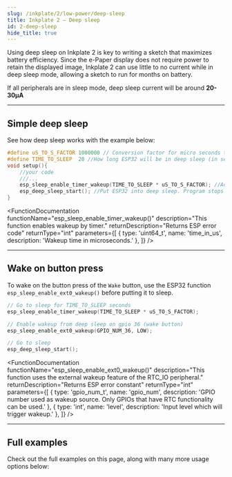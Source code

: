 ```yaml
---
slug: /inkplate/2/low-power/deep-sleep
title: Inkplate 2 – Deep sleep
id: 2-deep-sleep
hide_title: true
---
```


<SectionTitle title="Deep sleep" backgroundImage="/img/deepsleep.jpg" />

Using deep sleep on Inkplate 2 is key to writing a sketch that maximizes battery efficiency. Since the e-Paper display does not require power to retain the displayed image, Inkplate 2 can use little to no current while in deep sleep mode, allowing a sketch to run for months on battery.

<InfoBox>If all peripherals are in sleep mode, deep sleep current will be around **20-30µA**</InfoBox>

---

## Simple deep sleep
See how deep sleep works with the example below:

```cpp
#define uS_TO_S_FACTOR 1000000 // Conversion factor for micro seconds to seconds
#define TIME_TO_SLEEP  20 //How long ESP32 will be in deep sleep (in seconds)
void setup(){
    //your code
    ///...
    esp_sleep_enable_timer_wakeup(TIME_TO_SLEEP * uS_TO_S_FACTOR); //Activate wake-up timer -- wake up after 20s here
    esp_deep_sleep_start(); //Put ESP32 into deep sleep. Program stops here.
}
```

<FunctionDocumentation
  functionName="esp_sleep_enable_timer_wakeup()"
  description="This function enables wakeup by timer."
  returnDescription="Returns ESP error code"
  returnType="int"
  parameters={[
    { type: 'uint64_t', name: 'time_in_us', description: 'Wakeup time in microseconds.' },
  ]}
/>

<FunctionDocumentation
  functionName="esp_deep_sleep_start()"
  description="This function enters deep sleep with the configured wakeup options."
  returnType="None"
/>

---

## Wake on button press

To wake on the button press of the `Wake` button, use the ESP32 function `esp_sleep_enable_ext0_wakeup()` before putting it to sleep.

```cpp
// Go to sleep for TIME_TO_SLEEP seconds
esp_sleep_enable_timer_wakeup(TIME_TO_SLEEP * uS_TO_S_FACTOR);

// Enable wakeup from deep sleep on gpio 36 (wake button)
esp_sleep_enable_ext0_wakeup(GPIO_NUM_36, LOW);

// Go to sleep
esp_deep_sleep_start();
```

<FunctionDocumentation
  functionName="esp_sleep_enable_ext0_wakeup()"
  description="This function uses the external wakeup feature of the RTC_IO peripheral."
  returnDescription="Returns ESP error constant"
  returnType="int"
  parameters={[
    { type: 'gpio_num_t', name: 'gpio_num', description: 'GPIO number used as wakeup source. Only GPIOs that have RTC functionality can be used.' },
    { type: 'int', name: 'level', description: 'Input level which will trigger wakeup.' },
  ]}
/>

---

## Full examples
Check out the full examples on this page, along with many more usage options below:

<QuickLink 
  title="Inkplate2_Simple_Deep_Sleep.ino" 
  description="This example shows you how to use the low power functionality of the Inkplate board."
  url="https://github.com/SolderedElectronics/Inkplate-Arduino-library/tree/dev/examples/Inkplate2/Advanced/DeepSleep/Inkplate2_Simple_Deep_Sleep" 
/>

<QuickLink 
  title="Inkplate2_RTC_Alarm_With_Deep_Sleep.ino" 
  description="This example demonstrates how to use the RTC alarm interrupt with deep sleep."
  url="https://github.com/SolderedElectronics/Inkplate-Arduino-library/tree/dev/examples/Inkplate2/Advanced/DeepSleep/Inkplate2_RTC_Alarm_With_Deep_Sleep" 
/>